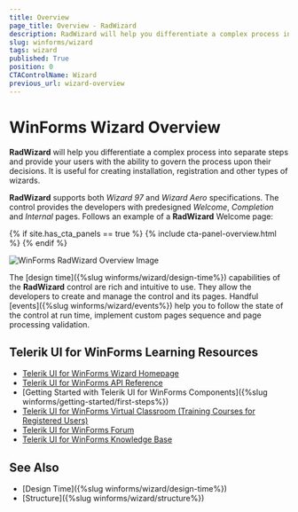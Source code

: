 ```yaml
---
title: Overview
page_title: Overview - RadWizard
description: RadWizard will help you differentiate a complex process into separate steps and provide your users with the ability to govern the process upon their decisions.
slug: winforms/wizard
tags: wizard
published: True
position: 0
CTAControlName: Wizard
previous_url: wizard-overview
---
```


# WinForms Wizard Overview

__RadWizard__ will help you differentiate a complex process into separate steps and provide your users with the ability to govern the process upon their decisions. It is useful for creating  installation, registration and other types of wizards.    

**RadWizard** supports both *Wizard 97* and *Wizard Aero* specifications. The control provides the developers with predesigned *Welcome*, *Completion* and *Internal* pages. Follows an example of a **RadWizard** Welcome page:
 
{% if site.has_cta_panels == true %}
{% include cta-panel-overview.html %}
{% endif %}
       
![WinForms RadWizard Overview Image](images/wizard-overview.png)

The [design time]({%slug winforms/wizard/design-time%}) capabilities of the **RadWizard** control are rich and intuitive to use. They allow the developers to create and manage the control and its pages. Handful [events]({%slug winforms/wizard/events%}) help you to follow the state of the control at run time, implement custom pages sequence and page processing validation.

## Telerik UI for WinForms Learning Resources
* [Telerik UI for WinForms Wizard Homepage](https://www.telerik.com/products/winforms/wizard.aspx)
* [Telerik UI for WinForms API Reference](https://docs.telerik.com/devtools/winforms/api/)
* [Getting Started with Telerik UI for WinForms Components]({%slug winforms/getting-started/first-steps%})
* [Telerik UI for WinForms Virtual Classroom (Training Courses for Registered Users)](https://learn.telerik.com/learn/course/external/view/elearning/17/TelerikUIforWinForms) 
* [Telerik UI for WinForms Forum](https://www.telerik.com/forums/winforms)
* [Telerik UI for WinForms Knowledge Base](https://docs.telerik.com/devtools/winforms/knowledge-base)

## See Also

* [Design Time]({%slug winforms/wizard/design-time%})	
* [Structure]({%slug winforms/wizard/structure%})
        
